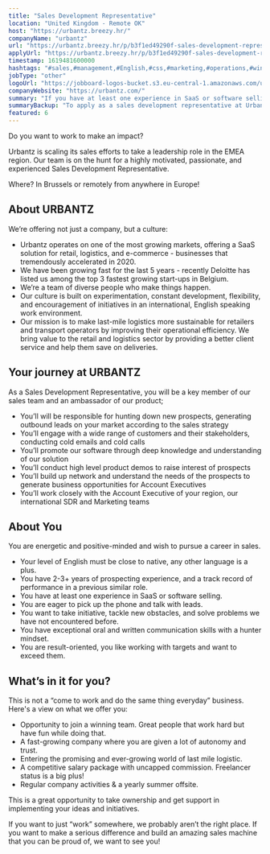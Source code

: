 ```yaml
---
title: "Sales Development Representative"
location: "United Kingdom - Remote OK"
host: "https://urbantz.breezy.hr/"
companyName: "urbantz"
url: "https://urbantz.breezy.hr/p/b3f1ed49290f-sales-development-representative-english-speaking"
applyUrl: "https://urbantz.breezy.hr/p/b3f1ed49290f-sales-development-representative-english-speaking/apply"
timestamp: 1619481600000
hashtags: "#sales,#management,#English,#css,#marketing,#operations,#windows"
jobType: "other"
logoUrl: "https://jobboard-logos-bucket.s3.eu-central-1.amazonaws.com/urbantz"
companyWebsite: "https://urbantz.com/"
summary: "If you have at least one experience in SaaS or software selling, Urbantz is looking for someone with your knowledge."
summaryBackup: "To apply as a sales development representative at Urbantz, you preferably need to have some knowledge of: #sales, #css, #marketing."
featured: 6
---
```


Do you want to work to make an impact?

Urbantz is scaling its sales efforts to take a leadership role in the EMEA region. Our team is on the hunt for a highly motivated, passionate, and experienced Sales Development Representative.

Where? In Brussels or remotely from anywhere in Europe!

## About URBANTZ

We’re offering not just a company, but a culture:

*   Urbantz operates on one of the most growing markets, offering a SaaS solution for retail, logistics, and e-commerce - businesses that tremendously accelerated in 2020.
*   We have been growing fast for the last 5 years - recently Deloitte has listed us among the top 3 fastest growing start-ups in Belgium.
*   We’re a team of diverse people who make things happen.
*   Our culture is built on experimentation, constant development, flexibility, and encouragement of initiatives in an international, English speaking work environment.
*   Our mission is to make last-mile logistics more sustainable for retailers and transport operators by improving their operational efficiency. We bring value to the retail and logistics sector by providing a better client service and help them save on deliveries.

## Your journey at URBANTZ

As a Sales Development Representative, you will be a key member of our sales team and an ambassador of our product;

*   You’ll will be responsible for hunting down new prospects, generating outbound leads on your market according to the sales strategy
*   You’ll engage with a wide range of customers and their stakeholders, conducting cold emails and cold calls
*   You’ll promote our software through deep knowledge and understanding of our solution
*   You’ll conduct high level product demos to raise interest of prospects
*   You’ll build up network and understand the needs of the prospects to generate business opportunities for Account Executives
*   You’ll work closely with the Account Executive of your region, our international SDR and Marketing teams

## About You

You are energetic and positive-minded and wish to pursue a career in sales.

*   Your level of English must be close to native, any other language is a plus.
*   You have 2-3+ years of prospecting experience, and a track record of performance in a previous similar role.
*   You have at least one experience in SaaS or software selling.
*   You are eager to pick up the phone and talk with leads.
*   You want to take initiative, tackle new obstacles, and solve problems we have not encountered before.
*   You have exceptional oral and written communication skills with a hunter mindset.
*   You are result-oriented, you like working with targets and want to exceed them.

## What’s in it for you?

This is not a “come to work and do the same thing everyday” business. Here's a view on what we offer you:

*   Opportunity to join a winning team. Great people that work hard but have fun while doing that.
*   A fast-growing company where you are given a lot of autonomy and trust.
*   Entering the promising and ever-growing world of last mile logistic.
*   A competitive salary package with uncapped commission. Freelancer status is a big plus!
*   Regular company activities & a yearly summer offsite.

This is a great opportunity to take ownership and get support in implementing your ideas and initiatives.

If you want to just “work” somewhere, we probably aren’t the right place. If you want to make a serious difference and build an amazing sales machine that you can be proud of, we want to see you!
